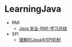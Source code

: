 # LearningJava

- RMI
  - [Java 安全-RMI-学习总结](https://paper.seebug.org/1251/)
- SPI
  - [理解的Java中SPI机制](https://juejin.im/post/6844903679431016456)
